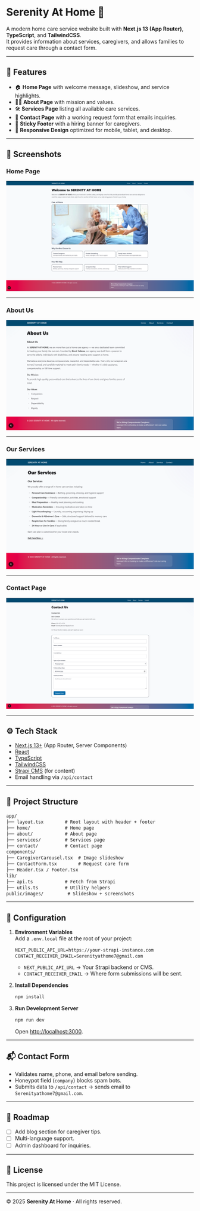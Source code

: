 # Serenity At Home 🌿

A modern home care service website built with **Next.js 13 (App Router)**, **TypeScript**, and **TailwindCSS**.  
It provides information about services, caregivers, and allows families to request care through a contact form.

---

## 🚀 Features

- 🏠 **Home Page** with welcome message, slideshow, and service highlights.
- 👩‍⚕️ **About Page** with mission and values.
- 🛠 **Services Page** listing all available care services.
- 📩 **Contact Page** with a working request form that emails inquiries.
- 📌 **Sticky Footer** with a hiring banner for caregivers.
- 📱 **Responsive Design** optimized for mobile, tablet, and desktop.

---

## 📸 Screenshots

### Home Page
![Home Page](next-ecms-demo/public/images/home.png)

---

### About Us
![About Us](next-ecms-demo/public/images/about.png)

---

### Our Services
![Our Services](next-ecms-demo/public/images/services.png)

---

### Contact Page
![Contact Page](next-ecms-demo/public/images/contact.png)

---

## ⚙️ Tech Stack

- [Next.js 13+](https://nextjs.org/) (App Router, Server Components)
- [React](https://reactjs.org/)
- [TypeScript](https://www.typescriptlang.org/)
- [TailwindCSS](https://tailwindcss.com/)
- [Strapi CMS](https://strapi.io/) (for content)
- Email handling via `/api/contact`

---

## 📂 Project Structure

```plaintext
app/
├── layout.tsx        # Root layout with header + footer
├── home/             # Home page
├── about/            # About page
├── services/         # Services page
├── contact/          # Contact page
components/
├── CaregiverCarousel.tsx  # Image slideshow
├── ContactForm.tsx        # Request care form
├── Header.tsx / Footer.tsx
lib/
├── api.ts            # Fetch from Strapi
├── utils.ts          # Utility helpers
public/images/         # Slideshow + screenshots
```

---

## 🔑 Configuration

1. **Environment Variables**  
   Add a `.env.local` file at the root of your project:

   ```env
   NEXT_PUBLIC_API_URL=https://your-strapi-instance.com
   CONTACT_RECEIVER_EMAIL=Serenityathome7@gmail.com
   ```

   * `NEXT_PUBLIC_API_URL` → Your Strapi backend or CMS.
   * `CONTACT_RECEIVER_EMAIL` → Where form submissions will be sent.

2. **Install Dependencies**

   ```bash
   npm install
   ```

3. **Run Development Server**

   ```bash
   npm run dev
   ```

   Open [http://localhost:3000](http://localhost:3000).

---

## 📬 Contact Form

* Validates name, phone, and email before sending.
* Honeypot field (`company`) blocks spam bots.
* Submits data to `/api/contact` → sends email to `Serenityathome7@gmail.com`.

---

## 📌 Roadmap

* [ ] Add blog section for caregiver tips.
* [ ] Multi-language support.
* [ ] Admin dashboard for inquiries.

---

## 📝 License

This project is licensed under the MIT License.

---

© 2025 **Serenity At Home** · All rights reserved.
